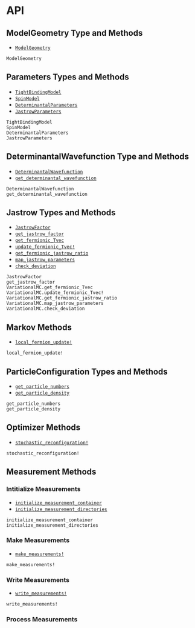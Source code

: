 # API

<!-- ## SimulationInfo Type and Methods

- [`SimulationInfo`](@ref)
- [`save_simulation_info`](@ref)
- [`initialize_datafolder`](@ref)
- [`create_datafolder_prefix`](@ref)
- [`model_summary`](@ref)

```@docs
SimulationInfo
VariationalMC.save_simulation_info
initialize_datafolder
create_datafolder_prefix
VariationalMC.model_summary
``` -->

## ModelGeometry Type and Methods

- [`ModelGeometry`](@ref)


```@docs
ModelGeometry
```

## Parameters Types and Methods

- [`TightBindingModel`](@ref)
- [`SpinModel`](@ref)
- [`DeterminantalParameters`](@ref)
- [`JastrowParameters`](@ref)


```@docs
TightBindingModel
SpinModel
DeterminantalParameters
JastrowParameters
```

<!-- ## Hamiltonian Methods

- [`build_auxiliary_hamiltonian`](@ref)
- [`build_tight_binding_hamiltonian`](@ref)
- [`build_variational_hamiltonian`](@ref)
- [`diagonalize`](@ref)
- [`is_openshell`](@ref)
- [`get_variational_matrices`](@ref)
- [`get_tb_chem_pot`](@ref)

```@docs
VariationalMC.build_auxiliary_hamiltonian
VariationalMC.build_tight_binding_hamiltonian
VariationalMC.build_variational_hamiltonian
VariationalMC.diagonalize
VariationalMC.is_openshell
VariationalMC.get_variational_matrices
VariationalMC.get_tb_chem_pot
``` -->

<!-- ### Adding different symmetries to the Hamiltonian

- [`add_pairing_symmetry!`](@ref)
- [`add_spin_order!`](@ref)
- [`add_charge_order!`](@ref)
- [`add_chemical_potential!`](@ref)

```@docs
VariationalMC.add_pairing_symmetry!
VariationalMC.add_spin_order!
VariationalMC.add_charge_order!
VariationalMC.add_chemical_potential!
``` -->

## DeterminantalWavefunction Type and Methods

- [`DeterminantalWavefunction`](@ref)
- [`get_determinantal_wavefunction`](@ref)

```@docs
DeterminantalWavefunction
get_determinantal_wavefunction
```

## Jastrow Types and Methods

- [`JastrowFactor`](@ref)
- [`get_jastrow_factor`](@ref)
- [`get_fermionic_Tvec`](@ref)
- [`update_fermionic_Tvec!`](@ref)
- [`get_fermionic_jastrow_ratio`](@ref)
- [`map_jastrow_parameters`](@ref)
- [`check_deviation`](@ref)

```@docs
JastrowFactor
get_jastrow_factor
VariationalMC.get_fermionic_Tvec
VariationalMC.update_fermionic_Tvec!
VariationalMC.get_fermionic_jastrow_ratio
VariationalMC.map_jastrow_parameters
VariationalMC.check_deviation
```

## Markov Methods

- [`local_fermion_update!`](@ref)

```@docs
local_fermion_update!
```

## ParticleConfiguration Types and Methods

- [`get_particle_numbers`](@ref)
- [`get_particle_density`](@ref)

```@docs
get_particle_numbers
get_particle_density
```

<!-- ## Greens Methods

- [`initialize_equal_time_greens`](@ref)
- [`update_equal_time_greens!`](@ref)
- [`rank1_update!`](@ref)
- [`recalculate_equal_time_greens`](@ref)
- [`check_deviation`](@ref)

```@docs
VariationalMC.initialize_equal_time_greens
VariationalMC.update_equal_time_greens!
VariationalMC.rank1_update!
VariationalMC.recalculate_equal_time_greens
VariationalMC.check_deviation
``` -->

## Optimizer Methods

- [`stochastic_reconfiguration!`](@ref)

```@docs
stochastic_reconfiguration!
```

## Measurement Methods

### Intitialize Measurements

- [`initialize_measurement_container`](@ref)
- [`initialize_measurement_directories`](@ref)


```@docs
initialize_measurement_container
initialize_measurement_directories
```

<!-- ### Scalar Measurements

- [`get_local_energy`](@ref)
- [`get_local_kinetic_energy`](@ref)
- [`get_local_hubbard_energy`](@ref)
- [`get_double_occ`](@ref)
- [`get_n`](@ref)

```@docs
VariationalMC.get_local_energy
VariationalMC.get_local_kinetic_energy
VariationalMC.get_local_hubbard_energy
VariationalMC.get_double_occ
VariationalMC.get_n
``` -->

<!-- ### Optimization Measurements

- [`measure_parameters!`](@ref)
- [`measure_Δk!`](@ref)
- [`measure_ΔkΔkp!`](@ref)
- [`measure_ΔkE!`](@ref)

```@docs
VariationalMC.measure_parameters!
VariationalMC.measure_Δk!
VariationalMC.measure_ΔkΔkp!
VariationalMC.measure_ΔkE!
``` -->

<!-- ### Simulation Measurements

- [`measure_local_energy!`](@ref)
- [`measure_double_occ!`](@ref)
- [`measure_n!`](@ref)

```@docs
VariationalMC.measure_local_energy!
VariationalMC.measure_double_occ!
VariationalMC.measure_n!
``` -->

### Make Measurements

- [`make_measurements!`](@ref)

```@docs
make_measurements!
```

### Write Measurements

- [`write_measurements!`](@ref)

```@docs
write_measurements!
```

### Process Measurements









